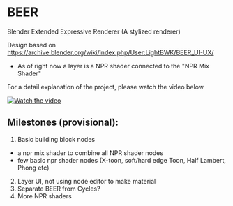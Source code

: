 # BEER
Blender Extended Expressive Renderer (A stylized renderer)

Design based on https://archive.blender.org/wiki/index.php/User:LightBWK/BEER_UI-UX/
 - As of right now a layer is a NPR shader connected to the "NPR Mix Shader"

For a detail explanation of the project, please watch the video below

[![Watch the video](https://img.youtube.com/vi/g9NHz9mzuBc/maxresdefault.jpg)](https://www.youtube.com/watch?v=g9NHz9mzuBc)

## Milestones (provisional):
1. Basic building block nodes
 - a npr mix shader to combine all NPR shader nodes 
 - few basic npr shader nodes (X-toon, soft/hard edge Toon, Half Lambert, Phong etc)
2. Layer UI, not using node editor to make material
3. Separate BEER from Cycles?
4. More NPR shaders
